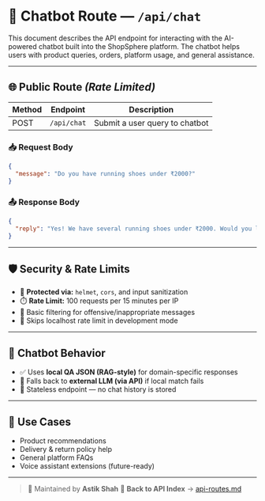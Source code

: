 
# 🤖 Chatbot Route — `/api/chat`

This document describes the API endpoint for interacting with the AI-powered chatbot built into the ShopSphere platform. The chatbot helps users with product queries, orders, platform usage, and general assistance.

---

## 🌐 Public Route *(Rate Limited)*

| Method | Endpoint    | Description                      |
|--------|-------------|----------------------------------|
| POST   | `/api/chat` | Submit a user query to chatbot   |

### 📥 Request Body

```json
{
  "message": "Do you have running shoes under ₹2000?"
}
````

### 📤 Response Body

```json
{
  "reply": "Yes! We have several running shoes under ₹2000. Would you like me to show the top-rated ones?"
}
```

---

## 🛡️ Security & Rate Limits

* 🔐 **Protected via:** `helmet`, `cors`, and input sanitization
* ⏱️ **Rate Limit:** 100 requests per 15 minutes per IP
* 🧼 Basic filtering for offensive/inappropriate messages
* 🧠 Skips localhost rate limit in development mode

---

## 🧠 Chatbot Behavior

* ✅ Uses **local QA JSON (RAG-style)** for domain-specific responses
* 🤖 Falls back to **external LLM (via API)** if local match fails
* 🧠 Stateless endpoint — no chat history is stored

---

## 🧩 Use Cases

* Product recommendations
* Delivery & return policy help
* General platform FAQs
* Voice assistant extensions (future-ready)

---
> 👤 Maintained by **Astik Shah**
🧭 **Back to API Index** → [api-routes.md](./api-routes.md)

````


